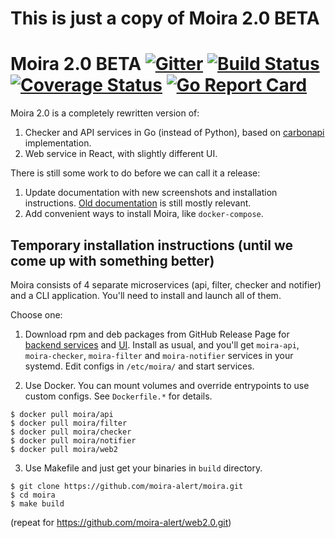 # This is just a copy of Moira 2.0 BETA
#
# Moira 2.0 BETA [![Gitter](https://badges.gitter.im/Join%20Chat.svg)](https://gitter.im/moira-alert/moira?utm_source=badge&utm_medium=badge&utm_campaign=badge) [![Build Status](https://travis-ci.org/moira-alert/moira.svg?branch=master)](https://travis-ci.org/moira-alert/moira) [![Coverage Status](https://coveralls.io/repos/github/moira-alert/moira/badge.svg?branch=master)](https://coveralls.io/github/moira-alert/moira?branch=master) [![Go Report Card](https://goreportcard.com/badge/github.com/moira-alert/moira)](https://goreportcard.com/report/github.com/moira-alert/moira)

Moira 2.0 is a completely rewritten version of:

1. Checker and API services in Go (instead of Python), based on [carbonapi](https://github.com/go-graphite/carbonapi) implementation.
2. Web service in React, with slightly different UI.

There is still some work to do before we can call it a release:

1. Update documentation with new screenshots and installation instructions. [Old documentation](https://moira.readthedocs.io) is still mostly relevant.
2. Add convenient ways to install Moira, like `docker-compose`.


## Temporary installation instructions (until we come up with something better)

Moira consists of 4 separate microservices (api, filter, checker and notifier) and a CLI application.
You'll need to install and launch all of them.

Choose one:

1. Download rpm and deb packages from GitHub Release Page for [backend services](https://github.com/moira-alert/moira/releases/latest) and [UI](https://github.com/moira-alert/web2.0/releases/latest).
Install as usual, and you'll get `moira-api`, `moira-checker`, `moira-filter` and `moira-notifier` services in your systemd.
Edit configs in `/etc/moira/` and start services.

2. Use Docker. You can mount volumes and override entrypoints to use custom configs. See `Dockerfile.*` for details.
```
$ docker pull moira/api
$ docker pull moira/filter
$ docker pull moira/checker
$ docker pull moira/notifier
$ docker pull moira/web2
```

3. Use Makefile and just get your binaries in `build` directory.
```
$ git clone https://github.com/moira-alert/moira.git
$ cd moira
$ make build
```
(repeat for https://github.com/moira-alert/web2.0.git)
